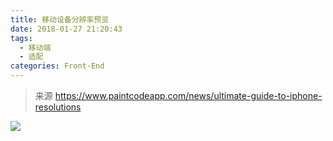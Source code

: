 ```yaml
---
title: 移动设备分辨率预览
date: 2018-01-27 21:20:43
tags: 
  - 移动端
  - 适配
categories: Front-End
---
```


> 来源 https://www.paintcodeapp.com/news/ultimate-guide-to-iphone-resolutions

![](http://blog.poetries.top/img-repo/2019/10/348.png)
